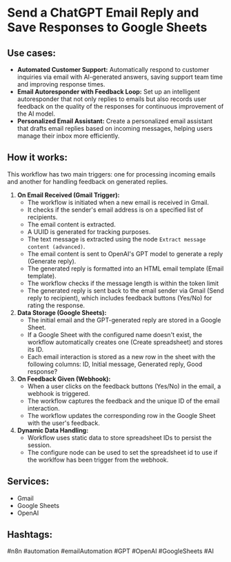 # Send a ChatGPT Email Reply and Save Responses to Google Sheets

## Use cases:

- **Automated Customer Support:** Automatically respond to customer inquiries via email with AI-generated answers, saving support team time and improving response times.
- **Email Autoresponder with Feedback Loop:** Set up an intelligent autoresponder that not only replies to emails but also records user feedback on the quality of the responses for continuous improvement of the AI model.
- **Personalized Email Assistant:** Create a personalized email assistant that drafts email replies based on incoming messages, helping users manage their inbox more efficiently.

## How it works:

This workflow has two main triggers: one for processing incoming emails and another for handling feedback on generated replies.

1.  **On Email Received (Gmail Trigger):**
    *   The workflow is initiated when a new email is received in Gmail.
    *   It checks if the sender's email address is on a specified list of recipients.
    *   The email content is extracted.
    *   A UUID is generated for tracking purposes.
    *   The text message is extracted using the node `Extract message content (advanced)`.
    *   The email content is sent to OpenAI's GPT model to generate a reply (Generate reply).
    *   The generated reply is formatted into an HTML email template (Email template).
    *   The workflow checks if the message length is within the token limit
    *   The generated reply is sent back to the email sender via Gmail (Send reply to recipient), which includes feedback buttons (Yes/No) for rating the response.
2.  **Data Storage (Google Sheets):**
    *   The initial email and the GPT-generated reply are stored in a Google Sheet.
    *   If a Google Sheet with the configured name doesn't exist, the workflow automatically creates one (Create spreadsheet) and stores its ID.
    *   Each email interaction is stored as a new row in the sheet with the following columns: ID, Initial message, Generated reply, Good response?
3.  **On Feedback Given (Webhook):**
    *   When a user clicks on the feedback buttons (Yes/No) in the email, a webhook is triggered.
    *   The workflow captures the feedback and the unique ID of the email interaction.
    *   The workflow updates the corresponding row in the Google Sheet with the user's feedback.
4.  **Dynamic Data Handling:**
    *   Workflow uses static data to store spreadsheet IDs to persist the session.
    *   The configure node can be used to set the spreadsheet id to use if the worklfow has been trigger from the webhook.

## Services:

*   Gmail
*   Google Sheets
*   OpenAI

## Hashtags:

#n8n #automation #emailAutomation #GPT #OpenAI #GoogleSheets #AI
